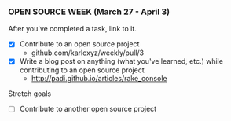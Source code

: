### OPEN SOURCE WEEK (March 27 - April 3)

After you've completed a task, link to it.

- [x] Contribute to an open source project
  - github.com/karloxyz/weekly/pull/3
- [x] Write a blog post on anything (what you've learned, etc.) while contributing to an open source project
  - http://padi.github.io/articles/rake_console

Stretch goals

- [ ] Contribute to another open source project
